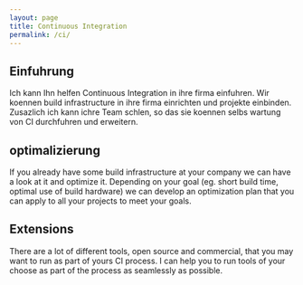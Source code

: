 ```yaml
---
layout: page
title: Continuous Integration
permalink: /ci/
---
```

## Einfuhrung
Ich kann Ihn helfen Continuous Integration in ihre firma einfuhren.
Wir koennen build infrastructure in ihre firma einrichten und projekte einbinden.
Zusazlich ich kann ichre Team schlen, so das sie koennen selbs wartung von CI 
durchfuhren und erweitern.

## optimalizierung
If you already have some build infrastructure at your company we can have a look at it and optimize it. Depending on your goal (eg. short build time, optimal use of build hardware) we can develop an optimization plan that you can apply to all your projects to meet your goals.

## Extensions
There are a lot of different tools, open source and commercial, that you may want to run as part of yours CI process. I can help you to run tools of your choose as part of the process as seamlessly as possible.

